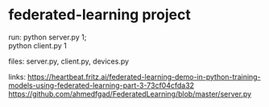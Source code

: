 

# federated-learning project

run:
	python server.py 1;         
	python client.py 1

files:
	server.py, 
	client.py, 
	devices.py

links:
	https://heartbeat.fritz.ai/federated-learning-demo-in-python-training-models-using-federated-learning-part-3-73cf04cfda32
	https://github.com/ahmedfgad/FederatedLearning/blob/master/server.py
